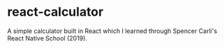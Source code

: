 # react-calculator
A simple calculator built in React which I learned through Spencer Carli's React Native School (2019).
